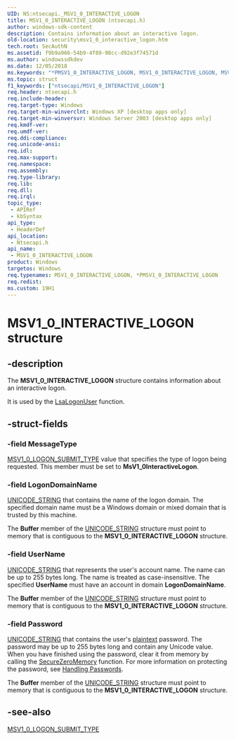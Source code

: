 ```yaml
---
UID: NS:ntsecapi._MSV1_0_INTERACTIVE_LOGON
title: MSV1_0_INTERACTIVE_LOGON (ntsecapi.h)
author: windows-sdk-content
description: Contains information about an interactive logon.
old-location: security\msv1_0_interactive_logon.htm
tech.root: SecAuthN
ms.assetid: f9b9a966-54b9-4f89-98cc-d92e3f74571d
ms.author: windowssdkdev
ms.date: 12/05/2018
ms.keywords: "*PMSV1_0_INTERACTIVE_LOGON, MSV1_0_INTERACTIVE_LOGON, MSV1_0_INTERACTIVE_LOGON structure [Security], _lsa_msv1_0_interactive_logon, ntsecapi/MSV1_0_INTERACTIVE_LOGON, security.msv1_0_interactive_logon"
ms.topic: struct
f1_keywords: ["ntsecapi/MSV1_0_INTERACTIVE_LOGON"]
req.header: ntsecapi.h
req.include-header: 
req.target-type: Windows
req.target-min-winverclnt: Windows XP [desktop apps only]
req.target-min-winversvr: Windows Server 2003 [desktop apps only]
req.kmdf-ver: 
req.umdf-ver: 
req.ddi-compliance: 
req.unicode-ansi: 
req.idl: 
req.max-support: 
req.namespace: 
req.assembly: 
req.type-library: 
req.lib: 
req.dll: 
req.irql: 
topic_type:
 - APIRef
 - kbSyntax
api_type:
 - HeaderDef
api_location:
 - Ntsecapi.h
api_name:
 - MSV1_0_INTERACTIVE_LOGON
product: Windows
targetos: Windows
req.typenames: MSV1_0_INTERACTIVE_LOGON, *PMSV1_0_INTERACTIVE_LOGON
req.redist: 
ms.custom: 19H1
---
```


# MSV1_0_INTERACTIVE_LOGON structure


## -description


The <b>MSV1_0_INTERACTIVE_LOGON</b> structure contains information about an interactive logon.

It is used by the 
<a href="https://docs.microsoft.com/windows/desktop/api/ntsecapi/nf-ntsecapi-lsalogonuser">LsaLogonUser</a> function.


## -struct-fields




### -field MessageType


<a href="https://docs.microsoft.com/windows/desktop/api/ntsecapi/ne-ntsecapi-_msv1_0_logon_submit_type">MSV1_0_LOGON_SUBMIT_TYPE</a> value that specifies the type of logon being requested. This member must be set to <b>MsV1_0InteractiveLogon</b>.


### -field LogonDomainName


<a href="https://docs.microsoft.com/windows/desktop/api/subauth/ns-subauth-_unicode_string">UNICODE_STRING</a> that contains the name of the logon domain. The specified domain name must be a Windows domain or mixed domain that is trusted by this machine.

The <b>Buffer</b> member of the <a href="https://docs.microsoft.com/windows/desktop/api/subauth/ns-subauth-_unicode_string">UNICODE_STRING</a> structure must point to memory that is contiguous to the <b>MSV1_0_INTERACTIVE_LOGON</b> structure.


### -field UserName


<a href="https://docs.microsoft.com/windows/desktop/api/subauth/ns-subauth-_unicode_string">UNICODE_STRING</a> that represents the user's account name. The name can be up to 255 bytes long. The name is treated as case-insensitive. The specified <b>UserName</b> must have an account in domain <b>LogonDomainName</b>.

The <b>Buffer</b> member of the <a href="https://docs.microsoft.com/windows/desktop/api/subauth/ns-subauth-_unicode_string">UNICODE_STRING</a> structure must point to memory that is contiguous to the <b>MSV1_0_INTERACTIVE_LOGON</b> structure.


### -field Password


<a href="https://docs.microsoft.com/windows/desktop/api/subauth/ns-subauth-_unicode_string">UNICODE_STRING</a> that contains the user's <a href="https://docs.microsoft.com/windows/desktop/SecGloss/p-gly">plaintext</a> password. The password may be up to 255 bytes long and contain any Unicode value. When you have finished using the password, clear it from memory by calling the <a href="https://docs.microsoft.com/previous-versions/windows/desktop/legacy/aa366877(v=vs.85)">SecureZeroMemory</a> function. For more information on protecting the password, see <a href="https://docs.microsoft.com/windows/desktop/SecBP/handling-passwords">Handling Passwords</a>.

The <b>Buffer</b> member of the <a href="https://docs.microsoft.com/windows/desktop/api/subauth/ns-subauth-_unicode_string">UNICODE_STRING</a> structure must point to memory that is contiguous to the <b>MSV1_0_INTERACTIVE_LOGON</b> structure.


## -see-also




<a href="https://docs.microsoft.com/windows/desktop/api/ntsecapi/ne-ntsecapi-_msv1_0_logon_submit_type">MSV1_0_LOGON_SUBMIT_TYPE</a>
 

 

